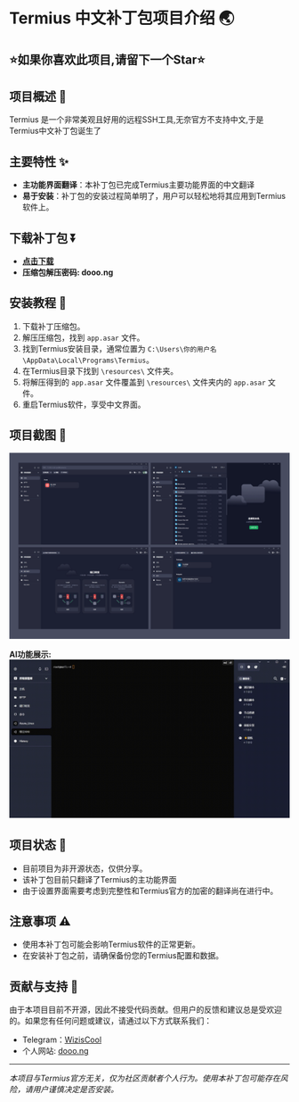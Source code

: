 # Termius 中文补丁包项目介绍 🌏
## ⭐如果你喜欢此项目,请留下一个Star⭐
## 项目概述 📖
Termius 是一个非常美观且好用的远程SSH工具,无奈官方不支持中文,于是Termius中文补丁包诞生了

## 主要特性 ✨
- **主功能界面翻译**：本补丁包已完成Termius主要功能界面的中文翻译
- **易于安装**：补丁包的安装过程简单明了，用户可以轻松地将其应用到Termius软件上。

## 下载补丁包 ⏬
- [**点击下载**](./Termius-Chinese-Patch.zip)
- **压缩包解压密码: dooo.ng**
## 安装教程 🔧
1. 下载补丁压缩包。
2. 解压压缩包，找到 `app.asar` 文件。
3. 找到Termius安装目录，通常位置为 `C:\Users\你的用户名\AppData\Local\Programs\Termius`。
4. 在Termius目录下找到 `\resources\` 文件夹。
5. 将解压得到的 `app.asar` 文件覆盖到 `\resources\` 文件夹内的 `app.asar` 文件。
6. 重启Termius软件，享受中文界面。

## 项目截图 📸
![项目截图](./ScreenShot/ScreenShot.png)  

**AI功能展示:**  
![GIFAI展示](./ScreenShot/gif.gif)  

## 项目状态 🚀
- 目前项目为非开源状态，仅供分享。
- 该补丁包目前只翻译了Termius的主功能界面
- 由于设置界面需要考虑到完整性和Termius官方的加密的翻译尚在进行中。

## 注意事项 ⚠️
- 使用本补丁包可能会影响Termius软件的正常更新。
- 在安装补丁包之前，请确保备份您的Termius配置和数据。

## 贡献与支持 💬
由于本项目目前不开源，因此不接受代码贡献。但用户的反馈和建议总是受欢迎的。如果您有任何问题或建议，请通过以下方式联系我们：

- Telegram：[WizisCool](https://t.me/WizisCool)
- 个人网站:  [dooo.ng](https://dooo.ng)

---

*本项目与Termius官方无关，仅为社区贡献者个人行为。使用本补丁包可能存在风险，请用户谨慎决定是否安装。*
